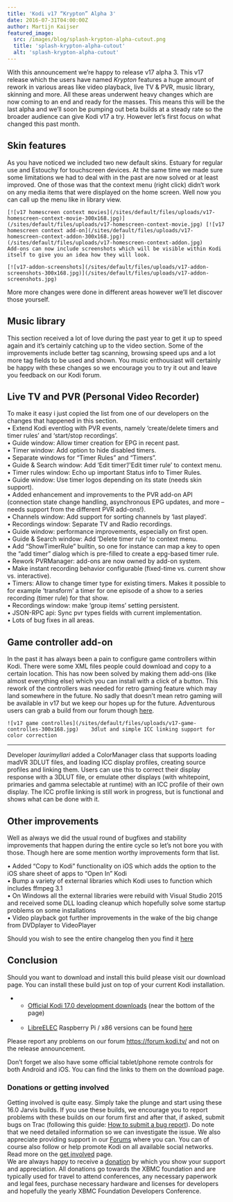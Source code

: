 ```yaml
---
title: 'Kodi v17 “Krypton” Alpha 3'
date: 2016-07-31T04:00:00Z
author: Martijn Kaijser
featured_image:
  src: /images/blog/splash-krypton-alpha-cutout.png
  title: 'splash-krypton-alpha-cutout'
  alt: 'splash-krypton-alpha-cutout'
---
```

With this announcement we’re happy to release v17 alpha 3. This v17 release which the users have named *Krypton* features a huge amount of rework in various areas like video playback, live TV & PVR, music library, skinning and more. All these areas underwent heavy changes which are now coming to an end and ready for the masses. This means this will be the last alpha and we’ll soon be pumping out beta builds at a steady rate so the broader audience can give Kodi v17 a try. However let’s first focus on what changed this past month.

  Skin features
--------------

 As you have noticed we included two new default skins. Estuary for regular use and Estouchy for touchscreen devices. At the same time we made sure some limitations we had to deal with in the past are now solved or at least improved. One of those was that the context menu (right click) didn’t work on any media items that were displayed on the home screen. Well now you can call up the menu like in library view.

    [![v17 homescreen context movies](/sites/default/files/uploads/v17-homescreen-context-movie-300x168.jpg)](/sites/default/files/uploads/v17-homescreen-context-movie.jpg) [![v17 homescreen context add-on](/sites/default/files/uploads/v17-homescreen-context-addon-300x168.jpg)](/sites/default/files/uploads/v17-homescreen-context-addon.jpg)    Add-ons can now include screenshots which will be visible within Kodi itself to give you an idea how they will look.

    [![v17-addon-screenshots](/sites/default/files/uploads/v17-addon-screenshots-300x168.jpg)](/sites/default/files/uploads/v17-addon-screenshots.jpg)     

 More more changes were done in different areas however we’ll let discover those yourself.

 Music library
-------------

 This section received a lot of love during the past year to get it up to speed again and it’s certainly catching up to the video section. Some of the improvements include better tag scanning, browsing speed ups and a lot more tag fields to be used and shown. You music enthousiast will certainly be happy with these changes so we encourage you to try it out and leave you feedback on our Kodi forum.

 Live TV and PVR (Personal Video Recorder)
-----------------------------------------

 To make it easy i just copied the list from one of our developers on the changes that happened in this section.  
 • Extend Kodi eventlog with PVR events, namely ‘create/delete timers and timer rules’ and ‘start/stop recordings’.  
 • Guide window: Allow timer creation for EPG in recent past.  
 • Timer window: Add option to hide disabled timers.  
 • Separate windows for “Timer Rules” and “Timers”.  
 • Guide & Search window: Add ‘Edit timer’/'Edit timer rule’ to context menu.  
 • Timer rules window: Echo up important Status info to Timer Rules.  
 • Guide window: Use timer logos depending on its state (needs skin support).  
 • Added enhancement and improvements to the PVR add-on API (connection state change handling, asynchronous EPG updates, and more – needs support from the different PVR add-ons!).  
 • Channels window: Add support for sorting channels by ‘last played’.  
 • Recordings window: Separate TV and Radio recordings.  
 • Guide window: performance improvements, especially on first open.  
 • Guide & Search window: Add ‘Delete timer rule’ to context menu.  
 • Add “ShowTimerRule” builtin, so one for instance can map a key to open the “add timer” dialog which is pre-filled to create a epg-based timer rule.  
 • Rework PVRManager: add-ons are now owned by add-on system.  
 • Make instant recording behavior configurable (fixed-time vs. current show vs. interactive).  
 • Timers: Allow to change timer type for existing timers. Makes it possible to for example ‘transform’ a timer for one episode of a show to a series recording (timer rule) for that show.  
 • Recordings window: make ‘group items’ setting persistent.  
 • JSON-RPC api: Sync pvr types fields with current implementation.  
 • Lots of bug fixes in all areas.

 Game controller add-on
----------------------

 In the past it has always been a pain to configure game controllers within Kodi. There were some XML files people could download and copy to a certain location. This has now been solved by making them add-ons (like almost everything else) which you can install with a click of a button. This rework of the controllers was needed for retro gaming feature which may land somewhere in the future. No sadly that doesn’t mean retro gaming will be available in v17 but we keep our hopes up for the future. Adventurous users can grab a build from our forum though [here](https://forum.kodi.tv/forumdisplay.php?fid=194).

    ![v17 game controlles](/sites/default/files/uploads/v17-game-controlles-300x168.jpg)    3dlut and simple ICC linking support for color correction
---------------------------------------------------------

 Developer *laurimyllari* added a ColorManager class that supports loading madVR 3DLUT files, and loading ICC display profiles, creating source profiles and linking them. Users can use this to correct their display response with a 3DLUT file, or emulate other displays (with whitepoint, primaries and gamma selectable at runtime) with an ICC profile of their own display. The ICC profile linking is still work in progress, but is functional and shows what can be done with it.

  

 Other improvements
------------------

 Well as always we did the usual round of bugfixes and stability improvements that happen during the entire cycle so let’s not bore you with those. Though here are some mention worthy improvements form that list.

 • Added “Copy to Kodi” functionality on iOS which adds the option to the iOS share sheet of apps to “Open In” Kodi  
 • Bump a variety of external libraries which Kodi uses to function which includes ffmpeg 3.1  
 • On Windows all the external libraries were rebuild with Visual Studio 2015 and received some DLL loading cleanup which hopefully solve some startup problems on some installations  
 • Video playback got further improvements in the wake of the big change from DVDplayer to VideoPlayer

 Should you wish to see the entire changelog then you find it [here](https://github.com/xbmc/xbmc/milestone/86?closed=1)

 Conclusion
----------

 Should you want to download and install this build please visit our download page. You can install these build just on top of your current Kodi installation.

 
 * * [Official Kodi 17.0 development downloads](/download) (near the bottom of the page)
 * * [LibreELEC](https://libreelec.tv/) Raspberry Pi / x86 versions can be found [here](https://libreelec.tv/downloads/preview/)
 
 Please report any problems on our forum <https://forum.kodi.tv/> and not on the release announcement.

 Don’t forget we also have some official tablet/phone remote controls for both Android and iOS. You can find the links to them on the download page.

 ### Donations or getting involved

 Getting involved is quite easy. Simply take the plunge and start using these 16.0 Jarvis builds. If you use these builds, we encourage you to report problems with these builds on our forum first and after that, if asked, submit bugs on Trac (following this guide: [How to submit a bug report](https://kodi.wiki/view/HOW-TO:Submit_a_bug_report)). Do note that we need detailed information so we can investigate the issue. We also appreciate providing support in our [Forums](https://forum.kodi.tv/ "Kodi Forums") where you can. You can of course also follow or help promote Kodi on all available social networks. Read more on the [get involved](/get-involved) page.  
 We are always happy to receive a [donation](/contribute/donate "Donate") by which you show your support and appreciation. All donations go towards the XBMC foundation and are typically used for travel to attend conferences, any necessary paperwork and legal fees, purchase necessary hardware and licenses for developers and hopefully the yearly XBMC Foundation Developers Conference.

 